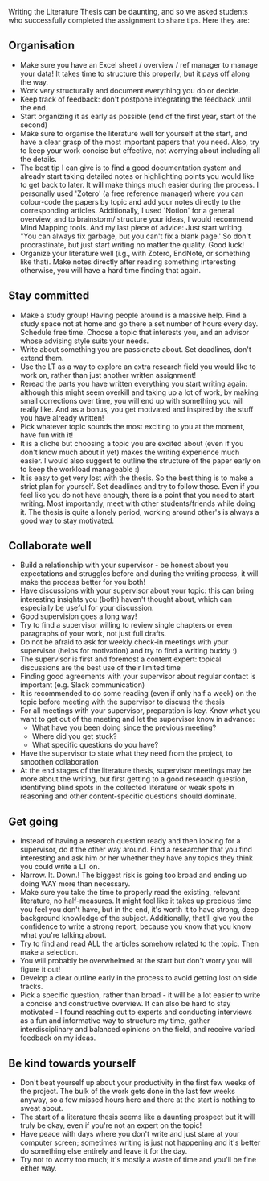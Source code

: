 Writing the Literature Thesis can be daunting, and so we asked students who successfully completed the assignment to share tips. Here they are:

## Organisation

- Make sure you have an Excel sheet / overview / ref manager to manage your data! It takes time to structure this properly, but it pays off along the way.
- Work very structurally and document everything you do or decide.
- Keep track of feedback: don't postpone integrating the feedback until the end. 
- Start organizing it as early as possible (end of the first year, start of the second)
- Make sure to organise the literature well for yourself at the start, and have a clear grasp of the most important papers that you need. Also, try to keep your work concise but effective, not worrying about including all the details.
- The best tip I can give is to find a good documentation system and already start taking detailed notes or highlighting points you would like to get back to later. It will make things much easier during the process. I personally used 'Zotero' (a free reference manager) where you can colour-code the papers by topic and add your notes directly to the corresponding articles. Additionally, I used 'Notion' for a general overview, and to brainstorm/ structure your ideas, I would recommend Mind Mapping tools. And my last piece of advice: Just start writing. "You can always fix garbage, but you can't fix a blank page.' So don't procrastinate, but just start writing no matter the quality. Good luck!
- Organize your literature well (i.g., with Zotero, EndNote, or something like that). Make notes directly after reading something interesting otherwise, you will have a hard time finding that again.

## Stay committed

- Make a study group! Having people around is a massive help. Find a study space not at home and go there a set number of hours every day. Schedule free time. Choose a topic that interests you, and an advisor whose advising style suits your needs.
- Write about something you are passionate about. Set deadlines, don't extend them.
- Use the LT as a way to explore an extra research field you would like to work on, rather than just another written assignment!
- Reread the parts you have written everything you start writing again: although this might seem overkill and taking up a lot of work, by making small corrections over time, you will end up with something you will really like. And as a bonus, you get motivated and inspired by the stuff you have already written!
- Pick whatever topic sounds the most exciting to you at the moment, have fun with it!
- It is a cliche but choosing a topic you are excited about (even if you don't know much about it yet) makes the writing experience much easier. I would also suggest to outline the structure of the paper early on to keep the workload manageable :)
- It is easy to get very lost with the thesis. So the best thing is to make a strict plan for yourself. Set deadlines and try to follow those. Even if you feel like you do not have enough, there is a point that you need to start writing. Most importantly, meet with other students/friends while doing it. The thesis is quite a lonely period, working around other's is always a good way to stay motivated. 

## Collaborate well
- Build a relationship with your supervisor - be honest about you expectations and struggles before and during the writing process, it will make the process better for you both! 
- Have discussions with your supervisor about your topic: this can bring interesting insights you (both) haven't thought about, which can especially be useful for your discussion. 
- Good supervision goes a long way!
- Try to find a supervisor willing to review single chapters or even paragraphs of your work, not just full drafts.
- Do not be afraid to ask for weekly check-in meetings with your supervisor (helps for motivation) and try to find a writing buddy :)
- The supervisor is first and foremost a content expert: topical discussions are the best use of their limited time
- Finding good agreements with your supervisor about regular contact is important (e.g. Slack communication)
- It is recommended to do some reading (even if only half a week) on the topic before meeting with the supervisor to discuss the thesis
- For all meetings with your supervisor, preparation is key. Know what you want to get out of the meeting and let the supervisor know in advance:
	- What have you been doing since the previous meeting?
	- Where did you get stuck?
	- What specific questions do you have?
- Have the supervisor to state what they need from the project, to smoothen collaboration
- At the end stages of the literature thesis, supervisor meetings may be more about the writing, but first getting to a good research question, identifying blind spots in the collected literature or weak spots in reasoning and other content-specific questions should dominate.

## Get going

- Instead of having a research question ready and then looking for a supervisor, do it the other way around. Find a researcher that you find interesting and ask him or her whether they have any topics they think you could write a LT on.
- Narrow. It. Down.! The biggest risk is going too broad and ending up doing WAY more than necessary. 
- Make sure you take the time to properly read the existing, relevant literature, no half-measures. It might feel like it takes up precious time you feel you don't have, but in the end, it's worth it to have strong, deep background knowledge of the subject. Additionally, that'll give you the confidence to write a strong report, because you know that you know what you're talking about.
- Try to find and read ALL the articles somehow related to the topic. Then make a selection.
- You will probably be overwhelmed at the start but don't worry you will figure it out! 
- Develop a clear outline early in the process to avoid getting lost on side tracks.
- Pick a specific question, rather than broad - it will be a lot easier to write a concise and constructive overview. It can also be hard to stay motivated - I found reaching out to experts and conducting interviews as a fun and informative way to structure my time, gather interdisciplinary and balanced opinions on the field, and receive varied feedback on my ideas.


## Be kind towards yourself
- Don't beat yourself up about your productivity in the first few weeks of the project. The bulk of the work gets done in the last few weeks anyway, so a few missed hours here and there at the start is nothing to sweat about. 
- The start of a literature thesis seems like a daunting prospect but it will truly be okay, even if you're not an expert on the topic! 
- Have peace with days where you don't write and just stare at your computer screen; sometimes writing is just not happening and it's better do something else entirely and leave it for the day.
- Try not to worry too much; it's mostly a waste of time and you'll be fine either way.